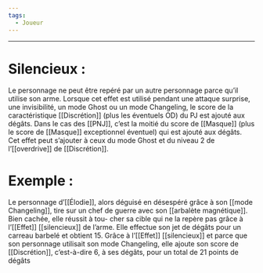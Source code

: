 ```yaml
---
tags:
  - Joueur
---
```

___
# Silencieux : 

Le personnage ne peut être repéré par un autre personnage parce qu’il utilise son arme. Lorsque cet effet est utilisé pendant une attaque surprise, une invisibilité, un mode Ghost ou un mode Changeling, le score de la caractéristique [[Discrétion]] (plus les éventuels OD) du PJ est ajouté aux dégâts. Dans le cas des [[PNJ]], c’est la moitié du score de [[Masque]] (plus le score de [[Masque]] exceptionnel éventuel) qui est ajouté aux dégâts. Cet effet peut s’ajouter à ceux du mode Ghost et du niveau 2 de l’[[overdrive]] de [[Discrétion]].

# Exemple : 

Le personnage d’[[Élodie]], alors déguisé en désespéré grâce à son [[mode Changeling]], tire sur un chef de guerre avec son [[arbalète magnétique]]. Bien cachée, elle réussit à tou- cher sa cible qui ne la repère pas grâce à l’[[Effet]] [[silencieux]] de l’arme. Elle effectue son jet de dégâts pour un carreau barbelé et obtient 15. Grâce à l’[[Effet]] [[silencieux]] et parce que son personnage utilisait son mode Changeling, elle ajoute son score de [[Discrétion]], c’est-à-dire 6, à ses dégâts, pour un total de 21 points de dégâts 